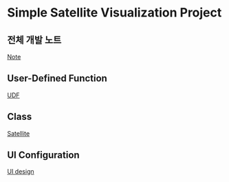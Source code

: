 # Simple Satellite Visualization Project

## 전체 개발 노트 
[Note](https://lapis-scabiosa-94b.notion.site/48c927a7659548589cc5ce7fbde317d6)

## User-Defined Function
[UDF](https://lapis-scabiosa-94b.notion.site/UDF-User-Defined-Function-83d9d4996aa34bd582065be247baef4b)

## Class
[Satellite](https://lapis-scabiosa-94b.notion.site/Satellite-Class-590d2b1e71ae40a6b03fc249170896c3)

## UI Configuration
[UI design](https://lapis-scabiosa-94b.notion.site/UI-design-165d1b3c8a474cbdb3cb14ecdba3dbdc)